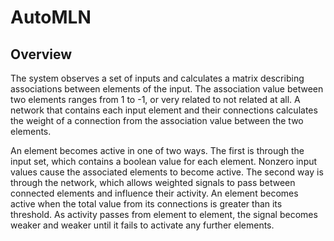 # AutoMLN


## Overview
The system observes a set of inputs and calculates a matrix describing associations between elements of the input. The association value between two elements ranges from 1 to -1, or very related to not related at all. A network that contains each input element and their connections calculates the weight of a connection from the association value between the two elements.

An element becomes active in one of two ways. The first is through the input set, which contains a boolean value for each element. Nonzero input values cause the associated elements to become active. The second way is through the network, which allows weighted signals to pass between connected elements and influence their activity. An element becomes active when the total value from its connections is greater than its threshold. As activity passes from element to element, the signal becomes weaker and weaker until it fails to activate any further elements. 
